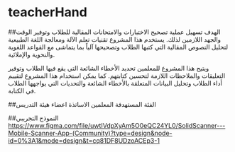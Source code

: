 # teacherHand
##الهدف
تسهيل عملية تصحيح الاختبارات والامتحانات المقالية للطلاب وتوفير الوقت والجهد اللازمين لذلك.
يستخدم هذا المشروع تقنيات تعلم الآلة ومعالجة اللغة الطبيعية لتحليل النصوص المقالية التي كتبها 
الطلاب وتصحيحها آلياً بما يتماشى مع القواعد اللغوية والنحوية والإملائية.

ويتيح هذا المشروع للمعلمين تحديد الأخطاء الشائعة التي يقع فيها الطلاب وتوفير التعليقات
والملاحظات اللازمة لتحسين كتابتهم. كما يمكن استخدام هذا المشروع لتقييم أداء الطلاب وتحليل
البيانات المتعلقة بالأخطاء الشائعة والتحديات التي يواجهها الطلاب في الكتابة.

##الفئة المستهدفة
المعلمين
الاساتذة
اعضاء هيئة التدريس

##النموذج التجريبي
https://www.figma.com/file/uwtIVdpXyAm5O0eQC24YL0/SolidScanner---Mobile-Scanner-App-(Community)?type=design&node-id=0%3A1&mode=design&t=cq81DF8UDzoACEp3-1

